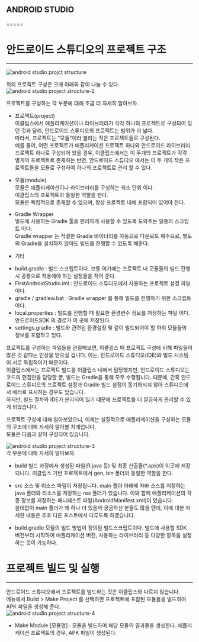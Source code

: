 ## ANDROID STUDIO  
=====  
  
# 안드로이드 스튜디오의 프로젝트 구조  
-----
![android studio projct structure](image/ANDROID_STUDIO_1.png)
  
위의 프로젝트 구성은 크게 아래와 같이 나눌 수 있다.  
![android studio project structure-2](image/ANDROID_STUDIO_2.png)

프로젝트를 구성하는 각 부분에 대해 조금 더 자세히 알아보자.  

* 프로젝트(project)  
 이클립스에서 애플리케이션이나 라이브러리가 각각 하나의 프로젝트로 구성되어 있던 것과 달리, 안드로이드 스튜디오의 프로젝트는 범위가 더 넓다.  
 따라서, 프로젝트는 "모듈"이라 불리는 작은 프로젝트들로 구성된다.  
 예를 들어, 어떤 프로젝트가 애플리케이션 프로젝트 하나와 안드로이드 라이브러리 프로젝트 하나로 구성되어 있을 경우, 이클립스에서는 이 두개의 프로젝트가 각각 별개의 프로젝트로 존재하는 반면, 안드로이드 스튜디오 에서는 이 두 개의 작은 프로젝트들을 모듈로 구성하여 하나의 프로젝트로 관리 할 수 있다.  

* 모듈(module)  
 모듈은 애플리케이션이나 라이브러리를 구성하는 최소 단위 이다.  
 이클립스의 프로젝트와 동일한 역할을 한다.  
 모듈은 독립적으로 존재할 수 없으며, 항상 프로젝트 내에 포함되어 있어야 한다.  

* Gradle Wrapper  
 빌드에 사용하는 Gradle 툴을 편리하게 사용할 수 있도록 도와주는 일종의 스크립트 이다.  
 Gradle wrapper 는 적절한 Gradle 바이너리를 자동으로 다운로드 해주므로, 별도의  Gradle을 설치하지 않아도 빌드를 진행할 수 있도록 해준다.  

* 기타  
 - build.gradle : 빌드 스크립트이다. 보통 여기에는 프로젝트 내 모듈들의 빌드 진행 시 공통으로 적용해야 하는 설정들을 적어 준다.  
 - FirstAndroidStudio.iml : 안드로이드 스튜디오에서 사용하는 프로젝트 설정 파일 이다.  
 - gradle / gradlew.bat : Gradle wrapper 를 통해 빌드를 진행하기 위한 스크립트 이다.  
 - local.properties : 빌드를 진행할 때 필요한 환경변수 정보를 저장하는 파일 이다. 안드로이드SDK 의 경로가 이 곳에 저장된다.  
 - settings.gradle : 빌드와 관련된 환경설정 및 같이 빌드되어야 할 하위 모듈들의 정보를 포함하고 있다.  

 프로젝트를 구성하는 파일들을 관찰해보면, 이클립스 때 프로젝트 구성에 비해 파일들이 많은 것 같다는 인상을 받으실 겁니다. 이는, 안드로이드 스튜디오(IDE)와 빌드 시스템이 서로 독립적이기 때문이다.  
 이클립스에서는 프로젝트 빌드를 이클립스 내에서 담당했지만, 안드로이드 스튜디오는 코드의 편집만을 담당할 뿐, 빌드는 Gradle을 통해 모두 수행됩니다. 때문에, 간혹 안드로이드 스튜디오의 프로젝트 설정과 Gradle 빌드 설정이 동기화되지 않아 스튜디오에서 에러로 표시하는 경우도 있습니다.  
 하지만, 빌드 절차와 IDE가 분리되어 있기 떄문에 프로젝트를 더 깔끔하게 관리할 수 있게 되었습니다.  
  
 프로젝트 구성에 대해 알아보았으니, 이제는 실질적으로 애플리케이션을 구성하는 모듈의 구조에 대해 자세히 알아볼 차례입니다.   
 모듈은 다음과 같이 구성되어 있습니다.  
  
![android studio project structure-3](image/ANDROID_STUDIO_3.png)  
각 부문에 대해 자세히 알아보자.  

* build
 빌드 과정에서 생성된 파일(R.java 등) 및 최종 산출물(*.apk)이 이곳에 저장되니다. 이클립스 기반 프로젝트에서 gen, bin 폴더와 동일한 역할을 한다.  

* src
 소스 및 리소스 파일이 저장됩니다. main 폴더 아래에 자바 소스를 저장하는 java 폴더와 리소스를 저장하는 res 폴더가 있습니다. 이와 함께 애플리케이션의 각종 정보를 저장하는 매니페스트 파일(AndroidManifest.xml)이 있습니다.   
 쓸데없이 main 폴더가 왜 하나 더 있을까 궁금하신 분들도 많을 텐데, 이에 대한 자세한 내용은 추후 다른 포스트에서 다루도록 하겠습니다.   

* build.gradle
 모듈의 빌드 방법이 정의된 빌드스크립트이다. 빌드에 사용할 SDK 버전부터 시작하여 애플리케이션 버전, 사용하는 라이브러리 등 다양한 항목을 설정하는 것이 가능하다.   

# 프로젝트 빌드 및 실행
-----
 안드로이드 스튜디오에서 프로젝트를 빌드하는 것은 이클립스와 다르지 않습니다.  
 메뉴에서 Build > Make Project 를 선택하면 프로젝트에 포함된 모듈들을 빌드하여 APK 파일을 생성해 준다.  
![android studio project structure-4](image/ANDROID_STUDIO_4.png)  
* Make Module [모듈명] : 모듈을 빌드하여 해당 모듈의 결과물을 생성한다. 애플리케이션 프로젝트의 경우, APK 파일이 생성된다.  
